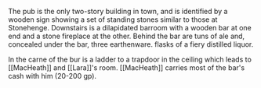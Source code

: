 
The pub is the only two-story building in town, and is identified by a wooden sign showing a set of standing stones similar to those at Stonehenge. Downstairs is a dilapidated
barroom with a wooden bar at one end and a stone fireplace at the other. Behind the bar are tuns of ale and, concealed under the bar, three earthenware. 
flasks of a fiery distilled liquor. 

In the carne of the bur is a ladder to a trapdoor in the ceiling which leads to [[MacHeath]] and [[Lara]]'s room. [[MacHeath]] carries most of the bar's cash with him (20-200 gp).
